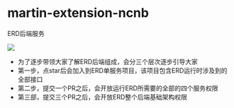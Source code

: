 # martin-extension-ncnb
ERD后端服务

![](https://files.mdnice.com/user/35633/32dddb95-ffe5-48c6-87ff-2ab84632d740.png)

- 为了逐步带领大家了解ERD后端组成，会分三个层次逐步引导大家
- 第一步，点star后会加入到ERD单服务项目，该项目包含ERD运行时涉及到的全部接口
- 第二步，提交一个PR之后，会开放运行ERD所需要的全部的四个服务权限
- 第三部，提交三个PR之后，会开放ERD整个后端基础架构权限

